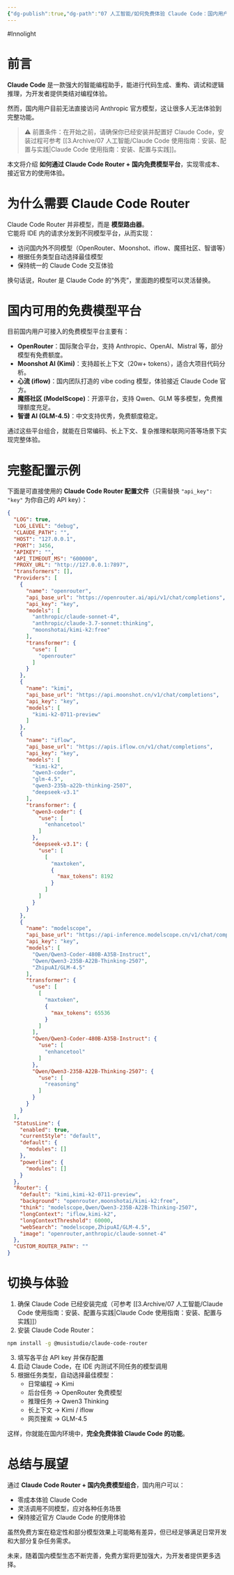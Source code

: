 ```yaml
---
{"dg-publish":true,"dg-path":"07 人工智能/如何免费体验 Claude Code：国内用户完整指南.md","permalink":"/07 人工智能/如何免费体验 Claude Code：国内用户完整指南/","created":"2025-09-22T18:49:55.463+08:00","updated":"2025-09-22T18:51:34.894+08:00"}
---
```


#Innolight

# 前言

**Claude Code** 是一款强大的智能编程助手，能进行代码生成、重构、调试和逻辑推理，为开发者提供类结对编程体验。  

然而，国内用户目前无法直接访问 Anthropic 官方模型，这让很多人无法体验到完整功能。

> ⚠️ 前置条件：在开始之前，请确保你已经安装并配置好 Claude Code，安装过程可参考 [[3.Archive/07 人工智能/Claude Code 使用指南：安装、配置与实践\|Claude Code 使用指南：安装、配置与实践]]。

本文将介绍 **如何通过 Claude Code Router + 国内免费模型平台**，实现零成本、接近官方的使用体验。

# 为什么需要 Claude Code Router

Claude Code Router 并非模型，而是 **模型路由器**。  
它能将 IDE 内的请求分发到不同模型平台，从而实现：

- 访问国内外不同模型（OpenRouter、Moonshot、iflow、魔搭社区、智谱等）
- 根据任务类型自动选择最佳模型
- 保持统一的 Claude Code 交互体验

换句话说，Router 是 Claude Code 的“外壳”，里面跑的模型可以灵活替换。

# 国内可用的免费模型平台

目前国内用户可接入的免费模型平台主要有：

- **OpenRouter**：国际聚合平台，支持 Anthropic、OpenAI、Mistral 等，部分模型有免费额度。
- **Moonshot AI (Kimi)**：支持超长上下文（20w+ tokens），适合大项目代码分析。
- **心流 (iflow)**：国内团队打造的 vibe coding 模型，体验接近 Claude Code 官方。
- **魔搭社区 (ModelScope)**：开源平台，支持 Qwen、GLM 等多模型，免费推理额度充足。
- **智谱 AI (GLM-4.5)**：中文支持优秀，免费额度稳定。

通过这些平台组合，就能在日常编码、长上下文、复杂推理和联网问答等场景下实现完整体验。

# 完整配置示例

下面是可直接使用的 **Claude Code Router 配置文件**（只需替换 `"api_key": "key"` 为你自己的 API key）：

```json
{
  "LOG": true,
  "LOG_LEVEL": "debug",
  "CLAUDE_PATH": "",
  "HOST": "127.0.0.1",
  "PORT": 3456,
  "APIKEY": "",
  "API_TIMEOUT_MS": "600000",
  "PROXY_URL": "http://127.0.0.1:7897",
  "transformers": [],
  "Providers": [
    {
      "name": "openrouter",
      "api_base_url": "https://openrouter.ai/api/v1/chat/completions",
      "api_key": "key",
      "models": [
        "anthropic/claude-sonnet-4",
        "anthropic/claude-3.7-sonnet:thinking",
        "moonshotai/kimi-k2:free"
      ],
      "transformer": {
        "use": [
          "openrouter"
        ]
      }
    },
    {
      "name": "kimi",
      "api_base_url": "https://api.moonshot.cn/v1/chat/completions",
      "api_key": "key",
      "models": [
        "kimi-k2-0711-preview"
      ]
    },
    {
      "name": "iflow",
      "api_base_url": "https://apis.iflow.cn/v1/chat/completions",
      "api_key": "key",
      "models": [
        "kimi-k2",
        "qwen3-coder",
        "glm-4.5",
        "qwen3-235b-a22b-thinking-2507",
        "deepseek-v3.1"
      ],
      "transformer": {
        "qwen3-coder": {
          "use": [
            "enhancetool"
          ]
        },
        "deepseek-v3.1": {
          "use": [
            [
              "maxtoken",
              {
                "max_tokens": 8192
              }
            ]
          ]
        }
      }
    },
    {
      "name": "modelscope",
      "api_base_url": "https://api-inference.modelscope.cn/v1/chat/completions",
      "api_key": "key",
      "models": [
        "Qwen/Qwen3-Coder-480B-A35B-Instruct",
        "Qwen/Qwen3-235B-A22B-Thinking-2507",
        "ZhipuAI/GLM-4.5"
      ],
      "transformer": {
        "use": [
          [
            "maxtoken",
            {
              "max_tokens": 65536
            }
          ]
        ],
        "Qwen/Qwen3-Coder-480B-A35B-Instruct": {
          "use": [
            "enhancetool"
          ]
        },
        "Qwen/Qwen3-235B-A22B-Thinking-2507": {
          "use": [
            "reasoning"
          ]
        }
      }
    }
  ],
  "StatusLine": {
    "enabled": true,
    "currentStyle": "default",
    "default": {
      "modules": []
    },
    "powerline": {
      "modules": []
    }
  },
  "Router": {
    "default": "kimi,kimi-k2-0711-preview",
    "background": "openrouter,moonshotai/kimi-k2:free",
    "think": "modelscope,Qwen/Qwen3-235B-A22B-Thinking-2507",
    "longContext": "iflow,kimi-k2",
    "longContextThreshold": 60000,
    "webSearch": "modelscope,ZhipuAI/GLM-4.5",
    "image": "openrouter,anthropic/claude-sonnet-4"
  },
  "CUSTOM_ROUTER_PATH": ""
}
```


# 切换与体验

1. 确保 Claude Code 已经安装完成（可参考 [[3.Archive/07 人工智能/Claude Code 使用指南：安装、配置与实践\|Claude Code 使用指南：安装、配置与实践]]）
2. 安装 Claude Code Router：

```bash
npm install -g @musistudio/claude-code-router
```

3. 填写各平台 API key 并保存配置
4. 启动 Claude Code，在 IDE 内测试不同任务的模型调用
5. 根据任务类型，自动选择最佳模型：
    - 日常编程 → Kimi
    - 后台任务 → OpenRouter 免费模型
    - 推理任务 → Qwen3 Thinking
    - 长上下文 → Kimi / iflow
    - 网页搜索 → GLM-4.5

这样，你就能在国内环境中，**完全免费体验 Claude Code 的功能**。

# 总结与展望

通过 **Claude Code Router + 国内免费模型组合**，国内用户可以：

- 零成本体验 Claude Code
- 灵活调用不同模型，应对各种任务场景
- 保持接近官方 Claude Code 的使用体验

虽然免费方案在稳定性和部分模型效果上可能略有差异，但已经足够满足日常开发和大部分复杂任务需求。  

未来，随着国内模型生态不断完善，免费方案将更加强大，为开发者提供更多选择。